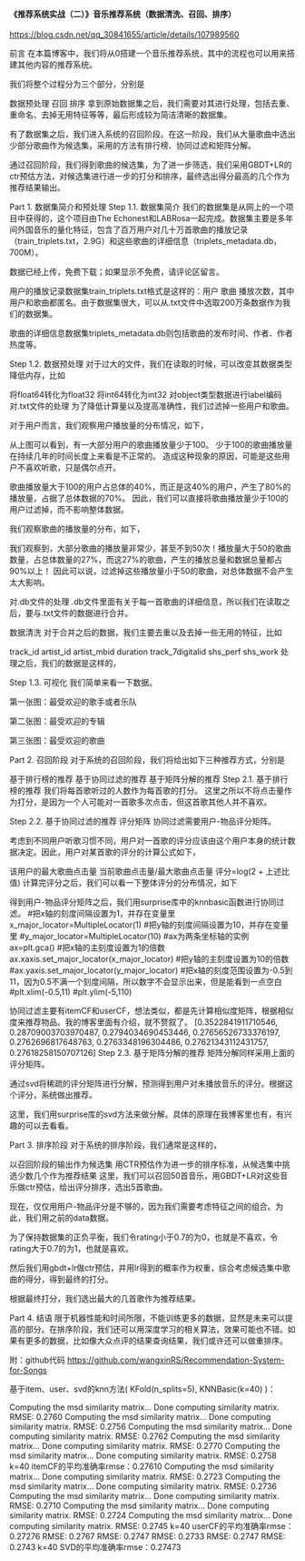 #### 《推荐系统实战（二）》音乐推荐系统（数据清洗、召回、排序）
https://blog.csdn.net/qq_30841655/article/details/107989560

前言
在本篇博客中，我们将从0搭建一个音乐推荐系统，其中的流程也可以用来搭建其他内容的推荐系统。

我们将整个过程分为三个部分，分别是

数据预处理
召回
排序
拿到原始数据集之后，我们需要对其进行处理，包括去重、重命名、去掉无用特征等等，最后形成较为简洁清晰的数据集。

有了数据集之后，我们进入系统的召回阶段。在这一阶段，我们从大量歌曲中选出少部分歌曲作为候选集，采用的方法有排行榜、协同过滤和矩阵分解。

通过召回阶段，我们得到歌曲的候选集，为了进一步筛选，我们采用GBDT+LR的ctr预估方法，对候选集进行进一步的打分和排序，最终选出得分最高的几个作为推荐结果输出。

Part 1. 数据集简介和预处理
Step 1.1. 数据集简介
我们的数据集是从网上的一个项目中获得的，这个项目由The Echonest和LABRosa一起完成。数据集主要是多年间外国音乐的量化特征，包含了百万用户对几十万首歌曲的播放记录（train_triplets.txt，2.9G）和这些歌曲的详细信息（triplets_metadata.db，700M）。

数据已经上传，免费下载；如果显示不免费，请评论区留言。

用户的播放记录数据集train_triplets.txt格式是这样的：用户 歌曲 播放次数，其中用户和歌曲都匿名。由于数据集很大，可以从.txt文件中选取200万条数据作为我们的数据集。

歌曲的详细信息数据集triplets_metadata.db则包括歌曲的发布时间、作者、作者热度等。

Step 1.2. 数据预处理
对于过大的文件，我们在读取的时候，可以改变其数据类型降低内存，比如

将float64转化为float32
将int64转化为int32
对object类型数据进行label编码
对.txt文件的处理
为了降低计算量以及提高准确性，我们过滤掉一些用户和歌曲。

对于用户而言，我们观察用户播放量的分布情况，如下，


从上图可以看到，有一大部分用户的歌曲播放量少于100。 少于100的歌曲播放量在持续几年的时间长度上来看是不正常的。 造成这种现象的原因，可能是这些用户不喜欢听歌，只是偶尔点开。

歌曲播放量大于100的用户占总体的40%，而正是这40%的用户，产生了80%的播放量，占据了总体数据的70%。 因此，我们可以直接将歌曲播放量少于100的用户过滤掉，而不影响整体数据。

我们观察歌曲的播放量的分布，如下，

我们观察到，大部分歌曲的播放量非常少，甚至不到50次！播放量大于50的歌曲数量，占总体数量的27%，而这27%的歌曲，产生的播放总量和数据总量都占90%以上！ 因此可以说，过滤掉这些播放量小于50的歌曲，对总体数据不会产生太大影响。

对.db文件的处理
.db文件里面有关于每一首歌曲的详细信息，所以我们在读取之后，要与.txt文件的数据进行合并。

数据清洗
对于合并之后的数据，我们主要去重以及去掉一些无用的特征，比如

track_id
artist_id
artist_mbid
duration
track_7digitalid
shs_perf
shs_work
处理之后，我们的数据是这样的，


Step 1.3. 可视化
我们简单来看一下数据。

第一张图：最受欢迎的歌手或者乐队


第二张图：最受欢迎的专辑

第三张图：最受欢迎的歌曲


Part 2. 召回阶段
对于系统的召回阶段，我们将给出如下三种推荐方式，分别是

基于排行榜的推荐
基于协同过滤的推荐
基于矩阵分解的推荐
Step 2.1. 基于排行榜的推荐
我们将每首歌听过的人数作为每首歌的打分。 这里之所以不将点击量作为打分，是因为一个人可能对一首歌多次点击，但这首歌其他人并不喜欢。

Step 2.2. 基于协同过滤的推荐
评分矩阵
协同过滤需要用户-物品评分矩阵。

考虑到不同用户听歌习惯不同，用户对一首歌的评分应该由这个用户本身的统计数据决定。因此，用户对某首歌的评分的计算公式如下，

该用户的最大歌曲点击量
当前歌曲点击量/最大歌曲点击量
评分=log(2 + 上述比值)
计算完评分之后，我们可以看一下整体评分的分布情况，如下


得到用户-物品评分矩阵之后，我们用surprise库中的knnbasic函数进行协同过滤。
#把x轴的刻度间隔设置为1，并存在变量里
x_major_locator=MultipleLocator(1)
#把y轴的刻度间隔设置为10，并存在变量里
#y_major_locator=MultipleLocator(10)
#ax为两条坐标轴的实例
ax=plt.gca()
#把x轴的主刻度设置为1的倍数
ax.xaxis.set_major_locator(x_major_locator)
#把y轴的主刻度设置为10的倍数
#ax.yaxis.set_major_locator(y_major_locator)
#把x轴的刻度范围设置为-0.5到11，因为0.5不满一个刻度间隔，所以数字不会显示出来，但是能看到一点空白
#plt.xlim(-0.5,11)
#plt.ylim(-5,110)

协同过滤主要有itemCF和userCF，想法类似，都是先计算相似度矩阵，根据相似度来推荐物品。我的博客里面有介绍，就不赘叙了。
[0.3522841911710546, 0.28709003703970487, 0.2794034690453446, 0.27656526733376197, 0.2762696817648763, 0.2763348196304486, 0.27621343112431757, 0.27618258150707126]
Step 2.3. 基于矩阵分解的推荐
矩阵分解同样采用上面的评分矩阵。

通过svd将稀疏的评分矩阵进行分解，预测得到用户对未播放音乐的评分。根据这个评分，系统做出推荐。

这里，我们用surprise库的svd方法来做分解。具体的原理在我博客里也有，有兴趣的可以去看看。

Part 3. 排序阶段
对于系统的排序阶段，我们通常是这样的，

以召回阶段的输出作为候选集
用CTR预估作为进一步的排序标准，从候选集中挑选少数几个作为推荐结果
这里，我们可以召回50首音乐，用GBDT+LR对这些音乐做ctr预估，给出评分排序，选出5首歌曲。

现在，仅仅用用户-物品评分是不够的，因为我们需要考虑特征之间的组合。为此，我们用之前的data数据。

为了保持数据集的正负平衡，我们令rating小于0.7的为0，也就是不喜欢，令rating大于0.7的为1，也就是喜欢。

然后我们用gbdt+lr做ctr预估，并用lr得到的概率作为权重，综合考虑候选集中歌曲的得分，得到最终的打分。

根据最终打分，我们选出最大的几首歌作为推荐结果。

Part 4. 结语
限于机器性能和时间所限，不能训练更多的数据，显然是未来可以提高的部分。在排序阶段，我们还可以用深度学习的相关算法，效果可能也不错。如果有更多的数据，比如像大众点评的结果查询结果，我们或许还可以做重排序。

附：github代码 https://github.com/wangxinRS/Recommendation-System-for-Songs


基于item、user、svd的knn方法( KFold(n_splits=5), KNNBasic(k=40) )：

Computing the msd similarity matrix...
Done computing similarity matrix.
RMSE: 0.2760
Computing the msd similarity matrix...
Done computing similarity matrix.
RMSE: 0.2756
Computing the msd similarity matrix...
Done computing similarity matrix.
RMSE: 0.2762
Computing the msd similarity matrix...
Done computing similarity matrix.
RMSE: 0.2770
Computing the msd similarity matrix...
Done computing similarity matrix.
RMSE: 0.2758
k=40 itemCF的平均准确率rmse：0.27610
Computing the msd similarity matrix...
Done computing similarity matrix.
RMSE: 0.2723
Computing the msd similarity matrix...
Done computing similarity matrix.
RMSE: 0.2736
Computing the msd similarity matrix...
Done computing similarity matrix.
RMSE: 0.2710
Computing the msd similarity matrix...
Done computing similarity matrix.
RMSE: 0.2724
Computing the msd similarity matrix...
Done computing similarity matrix.
RMSE: 0.2745
k=40 userCF的平均准确率rmse：0.27276
RMSE: 0.2767
RMSE: 0.2747
RMSE: 0.2733
RMSE: 0.2747
RMSE: 0.2743
k=40 SVD的平均准确率rmse：0.27473
